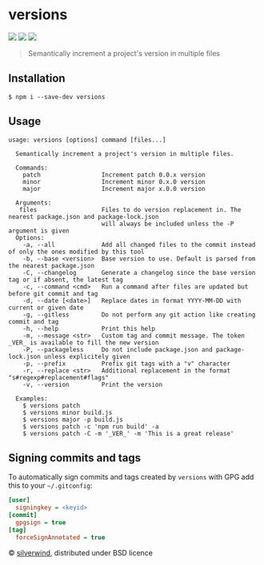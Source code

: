 # versions
[![](https://img.shields.io/npm/v/versions.svg?style=flat)](https://www.npmjs.org/package/versions) [![](https://img.shields.io/npm/dm/versions.svg)](https://www.npmjs.org/package/versions) [![](https://api.travis-ci.org/silverwind/versions.svg?style=flat)](https://travis-ci.org/silverwind/versions)

> Semantically increment a project's version in multiple files

## Installation
```
$ npm i --save-dev versions
```

## Usage
```
usage: versions [options] command [files...]

  Semantically increment a project's version in multiple files.

  Commands:
    patch                 Increment patch 0.0.x version
    minor                 Increment minor 0.x.0 version
    major                 Increment major x.0.0 version

  Arguments:
   files                  Files to do version replacement in. The nearest package.json and package-lock.json
                          will always be included unless the -P argument is given
  Options:
    -a, --all             Add all changed files to the commit instead of only the ones modified by this tool
    -b, --base <version>  Base version to use. Default is parsed from the nearest package.json
    -C, --changelog       Generate a changelog since the base version tag or if absent, the latest tag
    -c, --command <cmd>   Run a command after files are updated but before git commit and tag
    -d, --date [<date>]   Replace dates in format YYYY-MM-DD with current or given date
    -g, --gitless         Do not perform any git action like creating commit and tag
    -h, --help            Print this help
    -m, --message <str>   Custom tag and commit message. The token _VER_ is available to fill the new version
    -P, --packageless     Do not include package.json and package-lock.json unless explicitely given
    -p, --prefix          Prefix git tags with a "v" character
    -r, --replace <str>   Additional replacement in the format "s#regexp#replacement#flags"
    -v, --version         Print the version

  Examples:
    $ versions patch
    $ versions minor build.js
    $ versions major -p build.js
    $ versions patch -c 'npm run build' -a
    $ versions patch -C -m '_VER_' -m 'This is a great release'
```

## Signing commits and tags

To automatically sign commits and tags created by `versions` with GPG add this to your `~/.gitconfig`:

``` ini
[user]
  signingkey = <keyid>
[commit]
  gpgsign = true
[tag]
  forceSignAnnotated = true
```

© [silverwind](https://github.com/silverwind), distributed under BSD licence
